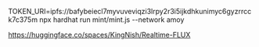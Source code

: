 TOKEN_URI=ipfs://bafybeiecl7myvuveviqzi3lrpy2r3i5ijkdhkunimyc6gyzrrcck7c375m npx hardhat run mint/mint.js --network amoy



https://huggingface.co/spaces/KingNish/Realtime-FLUX